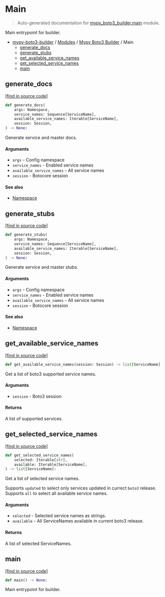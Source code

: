 # Main

> Auto-generated documentation for [mypy_boto3_builder.main](https://github.com/vemel/mypy_boto3_builder/blob/master/mypy_boto3_builder/main.py) module.

Main entrypoint for builder.

- [mypy-boto3-builder](../README.md#mypy_boto3_builder) / [Modules](../MODULES.md#mypy-boto3-builder-modules) / [Mypy Boto3 Builder](index.md#mypy-boto3-builder) / Main
    - [generate_docs](#generate_docs)
    - [generate_stubs](#generate_stubs)
    - [get_available_service_names](#get_available_service_names)
    - [get_selected_service_names](#get_selected_service_names)
    - [main](#main)

## generate_docs

[[find in source code]](https://github.com/vemel/mypy_boto3_builder/blob/master/mypy_boto3_builder/main.py#L209)

```python
def generate_docs(
    args: Namespace,
    service_names: Sequence[ServiceName],
    available_service_names: Iterable[ServiceName],
    session: Session,
) -> None:
```

Generate service and master docs.

#### Arguments

- `args` - Config namespace
- `service_names` - Enabled service names
- `available_service_names` - All service names
- `session` - Botocore session

#### See also

- [Namespace](cli_parser.md#namespace)

## generate_stubs

[[find in source code]](https://github.com/vemel/mypy_boto3_builder/blob/master/mypy_boto3_builder/main.py#L153)

```python
def generate_stubs(
    args: Namespace,
    service_names: Sequence[ServiceName],
    available_service_names: Iterable[ServiceName],
    session: Session,
) -> None:
```

Generate service and master stubs.

#### Arguments

- `args` - Config namespace
- `service_names` - Enabled service names
- `available_service_names` - All service names
- `session` - Botocore session

#### See also

- [Namespace](cli_parser.md#namespace)

## get_available_service_names

[[find in source code]](https://github.com/vemel/mypy_boto3_builder/blob/master/mypy_boto3_builder/main.py#L76)

```python
def get_available_service_names(session: Session) -> list[ServiceName]:
```

Get a list of boto3 supported service names.

#### Arguments

- `session` - Boto3 session

#### Returns

A list of supported services.

## get_selected_service_names

[[find in source code]](https://github.com/vemel/mypy_boto3_builder/blob/master/mypy_boto3_builder/main.py#L38)

```python
def get_selected_service_names(
    selected: Iterable[str],
    available: Iterable[ServiceName],
) -> list[ServiceName]:
```

Get a list of selected service names.

Supports `updated` to select only services updated in currect `boto3` release.
Supports `all` to select all available service names.

#### Arguments

- `selected` - Selected service names as strings.
- `available` - All ServiceNames available in current boto3 release.

#### Returns

A list of selected ServiceNames.

## main

[[find in source code]](https://github.com/vemel/mypy_boto3_builder/blob/master/mypy_boto3_builder/main.py#L98)

```python
def main() -> None:
```

Main entrypoint for builder.
